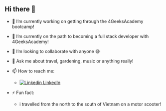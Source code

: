 ## Hi there 👋


- 🔭 I’m currently working on getting through the 4GeeksAcademy bootcamp!
- 🌱 I’m currently on the path to becoming a full stack developer with 4GeeksAcademy!
- 👯 I’m looking to collaborate with anyone :smile:
- 💬 Ask me about travel, gardening, music or anything really!
- 📫 How to reach me:<br>
  -  [![Linkedin](https://i.sstatic.net/gVE0j.png) LinkedIn](https://www.linkedin.com/in/dannyvaldivia/)
  
- ⚡ Fun fact:
  - i travelled from the north to the south of Vietnam on a motor scooter!
 

